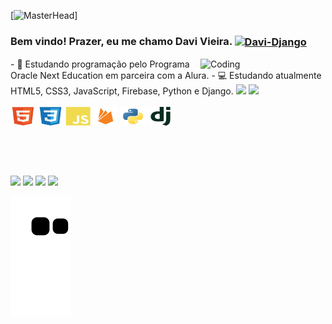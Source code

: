 [![MasterHead](https://i.pinimg.com/originals/37/88/f5/3788f590a3342071e16957d047bc43d3.gif...)]
### Bem vindo! Prazer, eu me chamo Davi Vieira. <a href="https://github.com/davivieira10" target="_blank"><img align="center" alt="Davi-Django" height="50" width="50" src="https://i.postimg.cc/9XKgw4Ff/eu-desenho-tamanho-original.jpg"><a href="https://github.com/davivieira10"></a>

<img align="right" alt="Coding" width="200" src="https://media3.giphy.com/media/1oF1KAEYvmXBMo6uTS/giphy.gif"/>
- 🔭 Estudando programação pelo Programa Oracle Next Education em parceira com a Alura. 
- 💻 Estudando atualmente HTML5, CSS3, JavaScript, Firebase, Python e Django.

  <img width="48%" src="https://github-readme-stats.vercel.app/api?username=davivieira10&show_icons=true&theme=dark&include_all_commits=true&count_private=true"/>
  <img widht="48%" src="https://github-readme-stats.vercel.app/api/top-langs/?username=davivieira10&layout=compact&langs_count=7&theme=dark"/>
</div>

<div style="display: inline_block"><br>
  <img align="center" alt="Davi-HTML" height="30" width="40" src="https://raw.githubusercontent.com/devicons/devicon/master/icons/html5/html5-original.svg">
  <img align="center" alt="Davi-CSS" height="30" width="40" src="https://raw.githubusercontent.com/devicons/devicon/master/icons/css3/css3-original.svg">
  <img align="center" alt="Davi-Js" height="30" width="40" src="https://raw.githubusercontent.com/devicons/devicon/master/icons/javascript/javascript-plain.svg">
  <img align="center" alt=Davi-Firebase height="30" width="40" src="https://raw.githubusercontent.com/devicons/devicon/master/icons/firebase/firebase-plain.svg">
  <img align="center" alt="Davi-Python" height="30" width="40" src="https://raw.githubusercontent.com/devicons/devicon/master/icons/python/python-original.svg">
  <img align="center" alt="Davi-Django" height="30" width="40" src="https://raw.githubusercontent.com/devicons/devicon/master/icons/django/django-plain.svg">
</div>
<br>
<br>
<br>

##

<div>
  <a href="https://instagram.com/davivieira10" target="_blank"><img src="https://img.shields.io/badge/-Instagram-%23E4405F?style=for-the-badge&logo=instagram&logoColor=white" target="_blank"></a>
  <a href = "mailto:davivieiradm@hotmail.com"><img src="https://img.shields.io/badge/-Hotmail-%23333?style=for-the-badge&logo=gmail&logoColor=white" target="_blank"></a>
  <a href="https://www.linkedin.com/in/davi-adm/" target="_blank"><img src="https://img.shields.io/badge/-LinkedIn-%230077B5?style=for-the-badge&logo=linkedin&logoColor=white" target="_blank"></a>
  <a href= "https://web.whatsapp.com/send?phone=5571993650181" target="_blank"><img src="https://img.shields.io/badge/WhatsApp-25D366?style=for-the-badge&logo=whatsapp&logoColor=white" target=_blank"></a>
  
  ![Snake animation](https://github.com/davivieira10/davivieira10/blob/output/github-contribution-grid-snake.svg)
  
</div>
 
